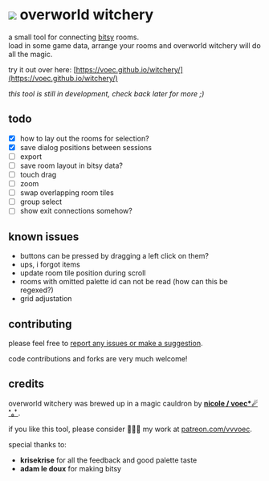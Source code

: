 # ![](https://voec.github.io/witchery/img/cat.gif) overworld witchery
a small tool for connecting [bitsy](https://ledoux.itch.io/bitsy) rooms.  
load in some game data, arrange your rooms and overworld witchery will do all the magic.

try it out over here: [https://voec.github.io/witchery/](https://voec.github.io/witchery/)

*this tool is still in development, check back later for more ;)*

## todo

- [x] how to lay out the rooms for selection?
- [x] save dialog positions between sessions
- [ ] export
- [ ] save room layout in bitsy data?
- [ ] touch drag
- [ ] zoom
- [ ] swap overlapping room tiles
- [ ] group select
- [ ] show exit connections somehow?

## known issues

* buttons can be pressed by dragging a left click on them?
* ups, i forgot items
* update room tile position during scroll
* rooms with omitted palette id can not be read (how can this be regexed?)
* grid adjustation

## contributing

please feel free to [report any issues or make a suggestion](https://github.com/voec/witchery/issues).

code contributions and forks are very much welcome!

## credits

overworld witchery was brewed up in a magic cauldron by **[nicole / voec*☄︎˟︎｡ﾟ](https://www.twitter.com/notbanachtarski)**.

if you like this tool, please consider 💸💸💸 my work at [patreon.com/vvvoec](https://www.patreon.com/vvvoec).

special thanks to:

* **krisekrise** for all the feedback and good palette taste
* **adam le doux** for making bitsy